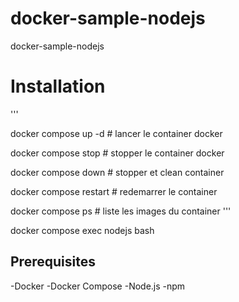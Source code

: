 # docker-sample-nodejs
docker-sample-nodejs

# Installation
'''

docker compose up -d  # lancer le container docker

docker compose stop   # stopper le container docker

docker compose down    # stopper et clean container

docker compose restart  # redemarrer le container

docker compose ps     # liste les images du container
'''

docker compose exec nodejs bash

## Prerequisites
-Docker
-Docker Compose
-Node.js
-npm